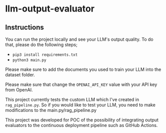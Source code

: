 # llm-output-evaluator
## Instructions
You can run the project locally and see your LLM's output quality. To do that, please do the following steps;
- `pip3 install requirements.txt`
- `python3 main.py`
  
Please make sure to add the documents you used to train your LLM into the dataset folder.

Please make sure that change the `OPENAI_API_KEY` value with your API key from OpenAI.

This project currently tests the custom LLM which I've created in `rag_pipeline.py`. So if you would like to test your LLM, you need to make modifications to the main.py/rag_pipeline.py

This project was developed for POC of the possibility of integrating output evaluators to the continuous deployment pipeline such as GitHub Actions.
